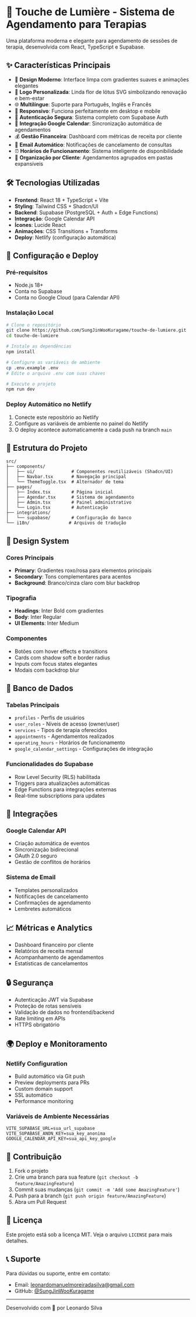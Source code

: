 # 🌸 Touche de Lumière - Sistema de Agendamento para Terapias

Uma plataforma moderna e elegante para agendamento de sessões de terapia, desenvolvida com React, TypeScript e Supabase.

## ✨ Características Principais

- 🎨 **Design Moderno**: Interface limpa com gradientes suaves e animações elegantes
- 🪷 **Logo Personalizada**: Linda flor de lótus SVG simbolizando renovação e bem-estar
- 🌐 **Multilíngue**: Suporte para Português, Inglês e Francês
- 📱 **Responsivo**: Funciona perfeitamente em desktop e mobile
- 🔐 **Autenticação Segura**: Sistema completo com Supabase Auth
- 📅 **Integração Google Calendar**: Sincronização automática de agendamentos
- 💰 **Gestão Financeira**: Dashboard com métricas de receita por cliente
- 📧 **Email Automático**: Notificações de cancelamento de consultas
- ⏰ **Horários de Funcionamento**: Sistema inteligente de disponibilidade
- 🎯 **Organização por Cliente**: Agendamentos agrupados em pastas expansíveis

## 🛠️ Tecnologias Utilizadas

- **Frontend**: React 18 + TypeScript + Vite
- **Styling**: Tailwind CSS + Shadcn/UI
- **Backend**: Supabase (PostgreSQL + Auth + Edge Functions)
- **Integração**: Google Calendar API
- **Ícones**: Lucide React
- **Animações**: CSS Transitions + Transforms
- **Deploy**: Netlify (configuração automática)

## 🚀 Configuração e Deploy

### Pré-requisitos
- Node.js 18+
- Conta no Supabase
- Conta no Google Cloud (para Calendar API)

### Instalação Local
```bash
# Clone o repositório
git clone https://github.com/SungJinWooKuragame/touche-de-lumiere.git
cd touche-de-lumiere

# Instale as dependências
npm install

# Configure as variáveis de ambiente
cp .env.example .env
# Edite o arquivo .env com suas chaves

# Execute o projeto
npm run dev
```

### Deploy Automático no Netlify
1. Conecte este repositório ao Netlify
2. Configure as variáveis de ambiente no painel do Netlify
3. O deploy acontece automaticamente a cada push na branch `main`

## 📁 Estrutura do Projeto

```
src/
├── components/
│   ├── ui/              # Componentes reutilizáveis (Shadcn/UI)
│   ├── Navbar.tsx       # Navegação principal
│   └── ThemeToggle.tsx  # Alternador de tema
├── pages/
│   ├── Index.tsx        # Página inicial
│   ├── Agendar.tsx      # Sistema de agendamento
│   ├── Admin.tsx        # Painel administrativo
│   └── Login.tsx        # Autenticação
├── integrations/
│   └── supabase/        # Configuração do banco
└── i18n/               # Arquivos de tradução
```

## 🎨 Design System

### Cores Principais
- **Primary**: Gradientes roxo/rosa para elementos principais
- **Secondary**: Tons complementares para acentos
- **Background**: Branco/cinza claro com blur backdrop

### Tipografia
- **Headings**: Inter Bold com gradientes
- **Body**: Inter Regular
- **UI Elements**: Inter Medium

### Componentes
- Botões com hover effects e transitions
- Cards com shadow soft e border radius
- Inputs com focus states elegantes
- Modais com backdrop blur

## 💾 Banco de Dados

### Tabelas Principais
- `profiles` - Perfis de usuários
- `user_roles` - Níveis de acesso (owner/user)
- `services` - Tipos de terapia oferecidos
- `appointments` - Agendamentos realizados
- `operating_hours` - Horários de funcionamento
- `google_calendar_settings` - Configurações de integração

### Funcionalidades do Supabase
- Row Level Security (RLS) habilitada
- Triggers para atualizações automáticas
- Edge Functions para integrações externas
- Real-time subscriptions para updates

## 🔗 Integrações

### Google Calendar API
- Criação automática de eventos
- Sincronização bidirecional
- OAuth 2.0 seguro
- Gestão de conflitos de horários

### Sistema de Email
- Templates personalizados
- Notificações de cancelamento
- Confirmações de agendamento
- Lembretes automáticos

## 📈 Métricas e Analytics

- Dashboard financeiro por cliente
- Relatórios de receita mensal
- Acompanhamento de agendamentos
- Estatísticas de cancelamentos

## 🔒 Segurança

- Autenticação JWT via Supabase
- Proteção de rotas sensíveis
- Validação de dados no frontend/backend
- Rate limiting em APIs
- HTTPS obrigatório

## 🌍 Deploy e Monitoramento

### Netlify Configuration
- Build automático via Git push
- Preview deployments para PRs
- Custom domain support
- SSL automático
- Performance monitoring

### Variáveis de Ambiente Necessárias
```
VITE_SUPABASE_URL=sua_url_supabase
VITE_SUPABASE_ANON_KEY=sua_key_anonima
GOOGLE_CALENDAR_API_KEY=sua_api_key_google
```

## 🤝 Contribuição

1. Fork o projeto
2. Crie uma branch para sua feature (`git checkout -b feature/AmazingFeature`)
3. Commit suas mudanças (`git commit -m 'Add some AmazingFeature'`)
4. Push para a branch (`git push origin feature/AmazingFeature`)
5. Abra um Pull Request

## 📄 Licença

Este projeto está sob a licença MIT. Veja o arquivo `LICENSE` para mais detalhes.

## 📞 Suporte

Para dúvidas ou suporte, entre em contato:
- Email: leonardomanuelmoreiradasilva@gmail.com
- GitHub: [@SungJinWooKuragame](https://github.com/SungJinWooKuragame)

---

Desenvolvido com 💜 por Leonardo Silva
